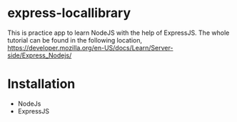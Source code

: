 # express-locallibrary
This is practice app to learn NodeJS with the help of ExpressJS. 
The whole tutorial can be found in the following location,
https://developer.mozilla.org/en-US/docs/Learn/Server-side/Express_Nodejs/

# Installation
- NodeJs
- ExpressJS
